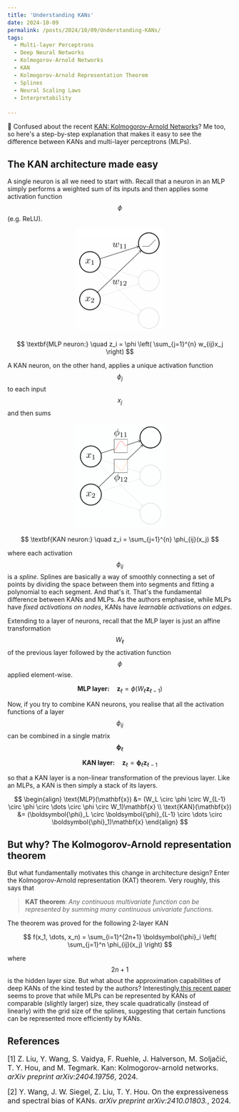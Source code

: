 ```yaml
---
title: 'Understanding KANs'
date: 2024-10-09
permalink: /posts/2024/10/09/Understanding-KANs/
tags:
  - Multi-layer Perceptrons
  - Deep Neural Networks
  - Kolmogorov-Arnold Networks
  - KAN
  - Kolmogorov-Arnold Representation Theorem
  - Splines
  - Neural Scaling Laws
  - Interpretability

---
```


🤔 Confused about the recent [KAN: Kolmogorov-Arnold Networks](https://arxiv.org/abs/2404.19756)? Me too, so here's 
a step-by-step explanation that makes it easy to see the difference between KANs and multi-layer perceptrons (MLPs).


## The KAN architecture made easy

A single neuron is all we need to start with. Recall that a neuron in an MLP simply performs a weighted sum of its 
inputs and then applies some activation function $$\phi$$ (e.g. ReLU).

<p align="center">
    <img src="https://raw.githubusercontent.com/francesco-innocenti/francesco-innocenti.github.io/master/_posts/imgs/mlp_neuron.png" width="200">
</p>

$$
\textbf{MLP neuron:} \quad z_i = \phi \left( \sum_{j=1}^{n} w_{ij}x_j \right)
$$

A KAN neuron, on the other hand, applies a unique activation function $$\phi_{j}$$ to each input $$x_{j}$$ and then sums

<p align="center">
    <img src="https://raw.githubusercontent.com/francesco-innocenti/francesco-innocenti.github.io/master/_posts/imgs/kan_neuron.png" width="200">
</p>

$$
\textbf{KAN neuron:} \quad z_i = \sum_{j=1}^{n} \phi_{ij}(x_j)
$$

where each activation $$\phi_{ij}$$ is a *spline*. Splines are basically a way of smoothly connecting a set of points 
by dividing the space between them into segments and fitting a polynomial to each segment. And that's it. That's the 
fundamental difference between KANs and MLPs. As the authors emphasise, while MLPs have *fixed activations on nodes*, 
KANs have *learnable activations on edges*. 

Extending to a layer of neurons, recall that the MLP layer is just an affine transformation $$W_\ell$$ of the previous 
layer followed by the activation function $$\phi$$ applied element-wise.

$$
\textbf{MLP layer:} \quad \mathbf{z}_\ell = \phi(W_\ell \mathbf{z}_{\ell-1})
$$

Now, if you try to combine KAN neurons, you realise that all the activation functions of a layer $$\phi_{ij}$$ can be 
combined in a single matrix $$\boldsymbol{\phi}_\ell$$

$$
\textbf{KAN layer:} \quad \mathbf{z}_\ell = \boldsymbol{\phi}_\ell \mathbf{z}_{\ell-1}
$$

so that a KAN layer is a non-linear transformation of the previous layer. Like an MLPs, a KAN is then simply a stack of
its layers.

[//]: # ($$)

[//]: # (\text{MLP}&#40;\mathbf{x}&#41; = &#40;W_L \circ \phi \circ W_{L-1} \circ \phi \circ \dots \circ \phi \circ W_1&#41;\mathbf{x})

[//]: # ($$)

[//]: # ()
[//]: # ($$)

[//]: # (\text{KAN}&#40;\mathbf{x}&#41; = &#40;\boldsymbol{\phi}_L \circ \boldsymbol{\phi}_{L-1} \circ \dots \circ \boldsymbol{\phi}_1&#41;\mathbf{x})

[//]: # ($$)
$$
\begin{align}
\text{MLP}(\mathbf{x}) &= (W_L \circ \phi \circ W_{L-1} \circ \phi \circ \dots \circ \phi \circ W_1)\mathbf{x} \\
\text{KAN}(\mathbf{x}) &= (\boldsymbol{\phi}_L \circ \boldsymbol{\phi}_{L-1} \circ \dots \circ \boldsymbol{\phi}_1)\mathbf{x}
\end{align}
$$


## But why? The Kolmogorov-Arnold representation theorem

But what fundamentally motivates this change in architecture design? Enter the Kolmogorov-Arnold representation (KAT) 
theorem. Very roughly, this says that

> **KAT theorem**: *Any continuous multivariate function can be represented by summing many continuous univariate functions.*
 
The theorem was proved for the following 2-layer KAN

$$
f(x_1, \dots, x_n) = \sum_{i=1}^{2n+1} \boldsymbol{\phi}_i \left( \sum_{j=1}^n \phi_{ij}(x_j)  \right) 
$$

where $$2n+1$$ is the hidden layer size. But what about the approximation capabilities of deep KANs of the kind tested 
by the authors? Interestingly,[this recent paper](https://arxiv.org/abs/2410.01803) seems to prove that while MLPs can 
be represented by KANs of comparable (slightly larger) size, they scale quadratically (instead of linearly) with the 
grid size of the splines, suggesting that certain functions can be represented more efficiently by KANs.


## References

<p> <font size="3"> <a id="1">[1]</a> 
Z. Liu, Y. Wang, S. Vaidya, F. Ruehle, J. Halverson, M. Soljačić, T. Y. Hou, and M. Tegmark. Kan: Kolmogorov-arnold networks. <i>arXiv preprint arXiv:2404.19756</i>, 2024.</font> </p>

<p> <font size="3"> <a id="2">[2]</a> 
Y. Wang, J. W. Siegel, Z. Liu, T. Y. Hou. On the expressiveness and spectral bias of KANs. <i>arXiv preprint arXiv:2410.01803.</i>, 2024.</font> </p>

